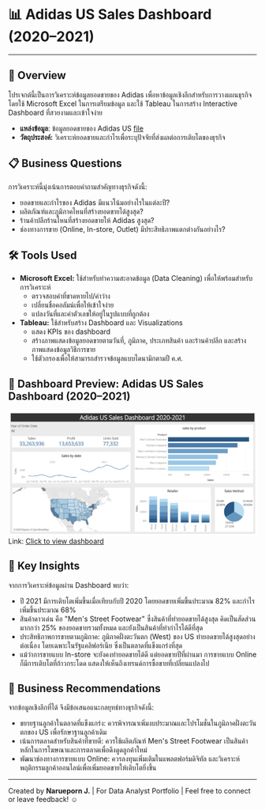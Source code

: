 # 📊 Adidas US Sales Dashboard (2020–2021)

---

## 🎯 Overview
โปรเจกต์นี้เป็นการวิเคราะห์ข้อมูลยอดขายของ Adidas เพื่อหาข้อมูลเชิงลึกสำหรับการวางแผนธุรกิจ โดยใช้ Microsoft Excel ในการเตรียมข้อมูล และใช้ Tableau ในการสร้าง Interactive Dashboard ที่สวยงามและเข้าใจง่าย
 * **แหล่งข้อมูล**: ข้อมูลยอดขายของ Adidas US [file](https://github.com/patnaka/data-portfolios/blob/main/adidas-sales-analysis/Adidas%20US%20Sales%20Datasets.xlsx)
 * **วัตถุประสงค์:** วิเคราะห์ยอดขายและกำไรเพื่อระบุปัจจัยที่ส่งผลต่อการเติบโตของธุรกิจ

## 📋 Business Questions
การวิเคราะห์นี้มุ่งเน้นการตอบคำถามสำคัญทางธุรกิจดังนี้:
 * ยอดขายและกำไรของ Adidas มีแนวโน้มอย่างไรในแต่ละปี?
 * ผลิตภัณฑ์และภูมิภาคไหนที่สร้างยอดขายได้สูงสุด?
 * ร้านค้าปลีกร้านไหนที่สร้างยอดขายให้ Adidas สูงสุด?
 * ช่องทางการขาย (Online, In-store, Outlet) มีประสิทธิภาพแตกต่างกันอย่างไร?

## 🛠️ Tools Used
 * **Microsoft Excel:** ใช้สำหรับทำความสะอาดข้อมูล (Data Cleaning) เพื่อให้พร้อมสำหรับการวิเคราะห์
   - ตรวจสอบค่าที่ขาดหายไป/ค่าว่าง
   - เปลี่ยนชื่อคอลัมน์เพื่อให้เข้าใจง่าย
   - แปลงวันที่และค่าตัวเลขให้อยู่ในรูปแบบที่ถูกต้อง
 * **Tableau:** ใช้สำหรับสร้าง Dashboard และ Visualizations
   - แสดง KPIs ของ dashboard
   - สร้างภาพแสดงข้อมูลยอดขายตามวันที่, ภูมิภาค, ประเภทสินค้า และร้านค้าปลีก และสร้างภาพแสดงข้อมูลวิธีการขาย
   - ใช้ตัวกรองเพื่อให้สามารถสำรวจข้อมูลแบบไดนามิกตามปี ค.ศ.

## 🌄 Dashboard Preview: Adidas US Sales Dashboard (2020–2021)
![Dashboard Preview](./Dashboard.png)
Link: [Click to view dashboard](https://public.tableau.com/app/profile/narueporn.j/viz/AdidasUSSalesDashboard_17493753391160/Dashboard2#1)

## 🧩 Key Insights
จากการวิเคราะห์ข้อมูลผ่าน Dashboard พบว่า:
 * ปี 2021 มีการเติบโตเพิ่มขึ้นเมื่อเทียบกับปี 2020 โดยยอดขายเพิ่มขึ้นประมาณ 82% และกำไรเพิ่มขึ้นประมาณ 68% 
 * สินค้าดาวเด่น คือ "Men's Street Footwear" ซึ่งสินค้าที่ทำยอดขายได้สูงสุด คิดเป็นสัดส่วนมากกว่า 25% ของยอดขายรวมทั้งหมด และยังเป็นสินค้าที่ทำกำไรได้ดีที่สุด
 * ประสิทธิภาพการขายตามภูมิภาค: ภูมิภาคฝั่งตะวันตก (West) ของ US ทำยอดขายได้สูงสุดอย่างต่อเนื่อง โดยเฉพาะในรัฐแคลิฟอร์เนีย ซึ่งเป็นตลาดที่แข็งแกร่งที่สุด
 * แม้ว่าการขายแบบ In-store จะยังคงทำยอดขายได้ดี แต่ยอดขายปีที่ผ่านมา การขายแบบ Online ก็มีการเติบโตที่ก้าวกระโดด แสดงให้เห็นถึงเทรนด์การซื้อขายที่เปลี่ยนแปลงไป

## 🔰 Business Recommendations
จากข้อมูลเชิงลึกที่ได้ จึงมีข้อเสนอแนะกลยุทธ์ทางธุรกิจดังนี้:
 * ขยายฐานลูกค้าในตลาดที่แข็งแกร่ง: ควรพิจารณาเพิ่มงบประมาณและโปรโมชั่นในภูมิภาคฝั่งตะวันตกของ US เพื่อรักษาฐานลูกค้าเดิม
 * เน้นการตลาดสำหรับสินค้าที่ขายดี: ควรใช้ผลิตภัณฑ์ Men's Street Footwear เป็นสินค้าหลักในการโฆษณาและการตลาดเพื่อดึงดูดลูกค้าใหม่
 * พัฒนาช่องทางการขายแบบ Online: ควรลงทุนเพิ่มเติมในแพลตฟอร์มดิจิทัล และวิเคราะห์พฤติกรรมลูกค้าออนไลน์เพื่อเพิ่มยอดขายให้เติบโตยิ่งขึ้น
 
---

Created by **Narueporn J.** | For Data Analyst Portfolio | Feel free to connect or leave feedback! ☺
